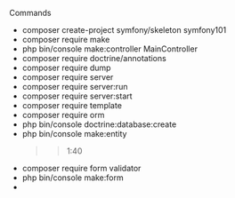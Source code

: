Commands

- composer create-project symfony/skeleton symfony101
- composer require make
- php bin/console make:controller MainController
- composer require doctrine/annotations
- composer require dump
- composer require server
- composer require server:run
- composer require server:start
- composer require template
- composer require orm
- php bin/console doctrine:database:create
- php bin/console make:entity
  > > 1:40
- composer require form validator
- php bin/console make:form
-

